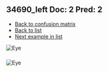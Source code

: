 ## 34690_left Doc: 2 Pred: 2
- [Back to confusion matrix](https://github.com/juliandewit/kaggle_retinopathy/blob/master/matrix.md)
- [Back to list](https://github.com/juliandewit/kaggle_retinopathy/blob/master/lists/22/list.md)
- [Next example in list](https://github.com/juliandewit/kaggle_retinopathy/blob/master/lists/22/34/34701_left.md)

![Eye](https://retinopaty.blob.core.windows.net/size1024/34690_left_2.jpeg)

### 

![Eye]()
